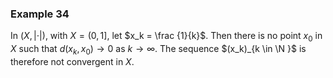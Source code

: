 ### Example 34

In $(X,|\cdot |)$, with $X = (0,1]$, let $x_k = \frac {1}{k}$. Then there is no point $x_0$ in $X$ such that $d(x_k,x_0) \to 0$ as $k \to \infty$. The sequence $(x_k)_{k \in \N }$ is therefore not convergent in $X$.